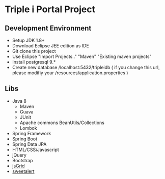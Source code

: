 # Triple i Portal Project

## Development Environment 

* Setup JDK 1.8+ 
* Download Eclipse JEE edition as IDE
* Git clone this project
* Use Eclipse "Import Projects.." "Maven" "Existing maven projects"
* Install postgresql 9.*
* Create new database /localhost:5432/tripleidb ( if you change this url, please modifiy your /resources/application.properties )

## Libs
* Java 8
	* Maven
	* Guava
	* JUnit
	* Apache commons BeanUtils/Collections
	* Lombok
* Spring Framework
* Spring Boot
* Spring Data JPA
* HTML/CSS/Javascript
* jQuery
* Bootstrap
* [jsGrid](http://js-grid.com/) 
* [sweetalert](https://limonte.github.io/sweetalert2/)






 